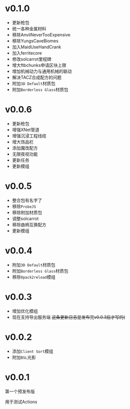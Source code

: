 # v0.1.0

- 更新枪包
- 统一各种金属材料
- 移除AnvilNeverTooExpensive
- 移除YungsCaveBiomes
- 加入MaidUseHandCrank
- 加入ferritecore
- 修改solcarrot里程碑
- 增大ftbchunks申请区块上限
- 增加机械动力与通用机械的联动
- 解决TACZ合成配方的问题
- 附加`3D Default`材质包
- 附加`Borderless Glass`材质包

# v0.0.6

- 更新枪包
- 增强XNet管道
- 增强沉浸工程线缆
- 增大饰品栏
- 添加魔改配方
- 无限夜视功能
- 更新任务
- 更新模组

# v0.0.5

- 整合包有名字了
- 移除`ProbeJS`
- 移除附加材质包
- 调整solcarrot
- 移除曲柄互换配方
- 更新模组

# v0.0.4

- 附加`3D Default`材质包
- 附加`Borderless Glass`材质包
- 移除`0pack2reload`模组

# v0.0.3

- 增加优化模组
- 现在支持导出服务端
~~这条更新日志是发布完v0.0.3后才写的(~~

# v0.0.2

- 添加`Client Sort`模组
- 附加`BSL`光影

# v0.0.1

第一个预发布版

用于测试Actions
